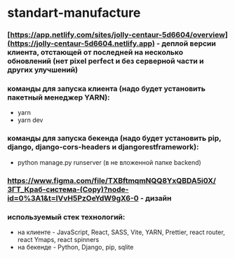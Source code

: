# standart-manufacture
### [https://app.netlify.com/sites/jolly-centaur-5d6604/overview](https://jolly-centaur-5d6604.netlify.app) - деплой версии клиента, отстающей от последней на несколько обновлений (нет pixel perfect и без серверной части и других улучшений)
### команды для запуска клиента (надо будет установить пакетный менеджер YARN):
* yarn
* yarn dev
### команды для запуска бекенда (надо будет установить pip, django, django-cors-headers и djangorestframework):
* python manage.py runserver (в не вложенной папке backend)
### https://www.figma.com/file/TXBftmqmNQQ8YxQBDA5i0X/ЗГТ_Краб-система-(Copy)?node-id=0%3A1&t=IVvH5PzOeYdW9gX6-0 - дизайн
### используемый стек технологий:
* на клиенте - JavaScript, React, SASS, Vite, YARN, Prettier, react router, react Ymaps, react spinners
* на бекенде - Python, Django, pip, sqlite
